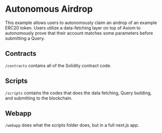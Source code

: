 # Autonomous Airdrop

This example allows users to autonomously claim an airdrop of an example ERC20 token. Users utilize a data-fetching layer on top of Axiom to autonomously prove that their account matches some parameters before submitting a Query. 

## Contracts

`/contracts` contains all of the Solidity contract code.

## Scripts

`/scripts` contains the codes that does the data fetching, Query building, and submitting to the blockchain.

## Webapp

`/webapp` does what the scripts folder does, but in a full next.js app.